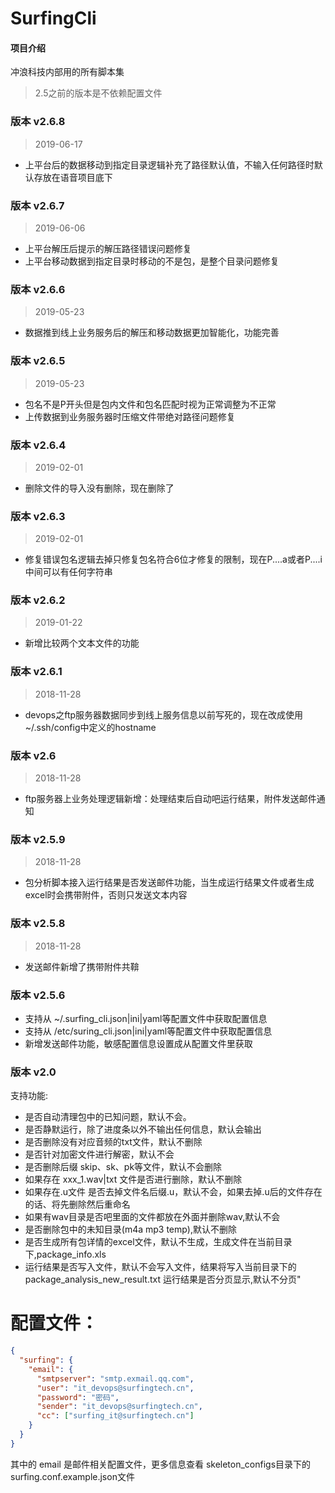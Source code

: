 # SurfingCli

#### 项目介绍
冲浪科技内部用的所有脚本集
> 2.5之前的版本是不依赖配置文件

### 版本 v2.6.8
> 2019-06-17
- 上平台后的数据移动到指定目录逻辑补充了路径默认值，不输入任何路径时默认存放在语音项目底下

### 版本 v2.6.7
> 2019-06-06
- 上平台解压后提示的解压路径错误问题修复
- 上平台移动数据到指定目录时移动的不是包，是整个目录问题修复

### 版本 v2.6.6
> 2019-05-23
- 数据推到线上业务服务后的解压和移动数据更加智能化，功能完善

### 版本 v2.6.5
> 2019-05-23
- 包名不是P开头但是包内文件和包名匹配时视为正常调整为不正常
- 上传数据到业务服务器时压缩文件带绝对路径问题修复

### 版本 v2.6.4
> 2019-02-01
- 删除文件的导入没有删除，现在删除了


### 版本 v2.6.3
> 2019-02-01
- 修复错误包名逻辑去掉只修复包名符合6位才修复的限制，现在P....a或者P....i中间可以有任何字符串


### 版本 v2.6.2
> 2019-01-22
- 新增比较两个文本文件的功能


### 版本 v2.6.1
> 2018-11-28
- devops之ftp服务器数据同步到线上服务信息以前写死的，现在改成使用~/.ssh/config中定义的hostname

### 版本 v2.6
> 2018-11-28
- ftp服务器上业务处理逻辑新增：处理结束后自动吧运行结果，附件发送邮件通知


### 版本 v2.5.9
> 2018-11-28
- 包分析脚本接入运行结果是否发送邮件功能，当生成运行结果文件或者生成excel时会携带附件，否则只发送文本内容

### 版本 v2.5.8
> 2018-11-28
- 发送邮件新增了携带附件共鞥

### 版本 v2.5.6
- 支持从 ~/.surfing_cli.json|ini|yaml等配置文件中获取配置信息
- 支持从 /etc/suring_cli.json|ini|yaml等配置文件中获取配置信息
- 新增发送邮件功能，敏感配置信息设置成从配置文件里获取
### 版本 v2.0
支持功能:
 
- 是否自动清理包中的已知问题，默认不会。
- 是否静默运行，除了进度条以外不输出任何信息，默认会输出
- 是否删除没有对应音频的txt文件，默认不删除
- 是否针对加密文件进行解密，默认不会
- 是否删除后缀 skip、sk、pk等文件，默认不会删除
- 如果存在 xxx_1.wav|txt 文件是否进行删除，默认不删除
- 如果存在.u文件 是否去掉文件名后缀.u，默认不会，如果去掉.u后的文件存在的话、将先删除然后重命名
- 如果有wav目录是否吧里面的文件都放在外面并删除wav,默认不会
- 是否删除包中的未知目录(m4a mp3 temp),默认不删除
- 是否生成所有包详情的excel文件，默认不生成，生成文件在当前目录下,package_info.xls
- 运行结果是否写入文件，默认不会写入文件，结果将写入当前目录下的package_analysis_new_result.txt
运行结果是否分页显示,默认不分页"

# 配置文件：
```json
{
  "surfing": {
    "email": {
      "smtpserver": "smtp.exmail.qq.com",
      "user": "it_devops@surfingtech.cn",
	  "password": "密码",
	  "sender": "it_devops@surfingtech.cn",
      "cc": ["surfing_it@surfingtech.cn"]
    }
  }
}
```
其中的 email 是邮件相关配置文件，更多信息查看 skeleton_configs目录下的surfing.conf.example.json文件
